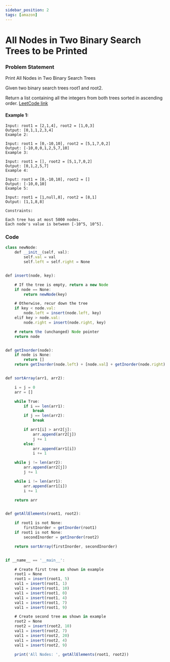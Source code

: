 ```yaml
---
sidebar_position: 2
tags: [amazon]
---
```


# All Nodes in Two Binary Search Trees to be Printed

### Problem Statement

Print All Nodes in Two Binary Search Trees

Given two binary search trees root1 and root2.

Return a list containing all the integers from both trees sorted in ascending order.
[LeetCode link](https://leetcode.com/problems/all-elements-in-two-binary-search-trees/)

#### Example 1:

```
Input: root1 = [2,1,4], root2 = [1,0,3]
Output: [0,1,1,2,3,4]
Example 2:

Input: root1 = [0,-10,10], root2 = [5,1,7,0,2]
Output: [-10,0,0,1,2,5,7,10]
Example 3:

Input: root1 = [], root2 = [5,1,7,0,2]
Output: [0,1,2,5,7]
Example 4:

Input: root1 = [0,-10,10], root2 = []
Output: [-10,0,10]
Example 5:

Input: root1 = [1,null,8], root2 = [8,1]
Output: [1,1,8,8]

Constraints:

Each tree has at most 5000 nodes.
Each node's value is between [-10^5, 10^5].

```

### Code

```jsx title="Python Code"
class newNode:
    def __init__(self, val):
        self.val = val
        self.left = self.right = None


def insert(node, key):

    # If the tree is empty, return a new Node
    if node == None:
        return newNode(key)

    # Otherwise, recur down the tree
    if key < node.val:
        node.left = insert(node.left, key)
    elif key > node.val:
        node.right = insert(node.right, key)

    # return the (unchanged) Node pointer
    return node


def getInorder(node):
    if node is None:
        return []
    return getInorder(node.left) + [node.val] + getInorder(node.right)


def sortArray(arr1, arr2):

    i = j = 0
    arr = []

    while True:
        if i == len(arr1):
            break
        if j == len(arr2):
            break

        if arr1[i] > arr2[j]:
            arr.append(arr2[j])
            j += 1
        else:
            arr.append(arr1[i])
            i += 1

    while j != len(arr2):
        arr.append(arr2[j])
        j += 1

    while i != len(arr1):
        arr.append(arr1[i])
        i += 1

    return arr


def getAllElements(root1, root2):

    if root1 is not None:
        firstInorder = getInorder(root1)
    if root1 is not None:
        secondInorder = getInorder(root2)

    return sortArray(firstInorder, secondInorder)


if __name__ == '__main__':

    # Create first tree as shown in example
    root1 = None
    root1 = insert(root1, 5)
    val1 = insert(root1, 1)
    val1 = insert(root1, 10)
    val1 = insert(root1, 0)
    val1 = insert(root1, 4)
    val1 = insert(root1, 7)
    val1 = insert(root1, 9)

    # Create second tree as shown in example
    root2 = None
    root2 = insert(root2, 10)
    val1 = insert(root2, 7)
    val1 = insert(root2, 20)
    val1 = insert(root2, 4)
    val1 = insert(root2, 9)

    print('All Nodes: ', getAllElements(root1, root2))
```
